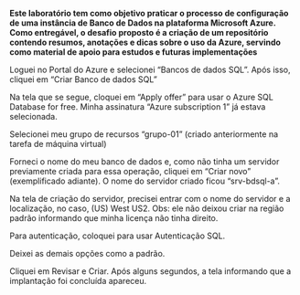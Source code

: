 
**Este laboratório tem como objetivo praticar o processo de configuração de uma instância de Banco de Dados na plataforma Microsoft Azure. Como entregável, o desafio proposto é a criação de um repositório contendo resumos, anotações e dicas sobre o uso da Azure, servindo como material de apoio para estudos e futuras implementações**


Loguei no Portal do Azure e selecionei “Bancos de dados SQL”. Após isso, cliquei em “Criar Banco de dados SQL”


Na tela que se segue, cloquei em “Apply offer” para usar o Azure SQL Database for free.
Minha assinatura “Azure subscription 1” já estava selecionada.


Selecionei meu grupo de recursos “grupo-01” (criado anteriormente na tarefa de máquina virtual)

Forneci o nome do meu banco de dados e, como não tinha um servidor previamente criada para essa operação, cliquei em “Criar novo” (exemplificado adiante). O nome do servidor criado ficou “srv-bdsql-a”.





Na tela de criação do servidor, precisei entrar com o nome do servidor e a localização, no caso, (US) West US2. 
Obs: ele não deixou criar na região padrão informando que minha licença não tinha direito.

Para autenticação, coloquei para usar Autenticação SQL.


Deixei as demais opções como a padrão.


Cliquei em Revisar e Criar. Após alguns segundos,  a tela informando que a implantação foi concluída apareceu.


